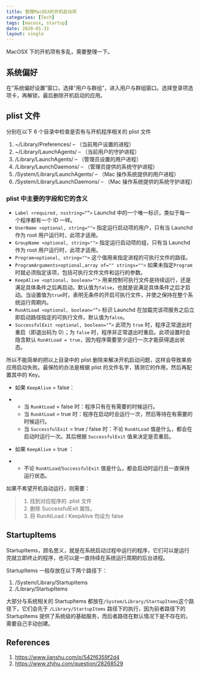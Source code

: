 ```yaml
---
title: 管理MacOSX的开机启动项
categories: [Tech]
tags: [macosx, startup]
date: 2020-01-31
layout: single
---
```


MacOSX 下的开机项有多乱，需要整理一下。

<!-- more -->

## 系统偏好

在“系统偏好设置”窗口，选择“用户与群组”，进入用户与群组窗口。选择登录项选项卡，再解锁，最后删除开机启动的应用。

## plist 文件

分别在以下 6 个目录中检查是否有与开机程序相关的 plist 文件

1. ~/Library/Preferences/ – （当前用户设置的进程）
2. ~/Library/LaunchAgents/ – （当前用户的守护进程）
3. /Library/LaunchAgents/ – （管理员设置的用户进程）
4. /Library/LaunchDaemons/ – （管理员提供的系统守护进程）
5. /System/Library/LaunchAgents/ – （Mac 操作系统提供的用户进程）
6. /System/Library/LaunchDaemons/ – （Mac 操作系统提供的系统守护进程）

### plist 中主要的字段和它的含义

- `Label <required, nsstring=“”>` Launchd 中的一个唯一标识，类似于每一个程序都有一个 ID 一样。
- `UserName <optional, string="">` 指定运行启动项的用户，只有当 Launchd 作为 root 用户运行时，此项才适用。
- `GroupName <optional, string="">` 指定运行启动项的组，只有当 Launchd 作为 root 用户运行时，此项才适用。
- `Program<optional, string="">` 这个值用来指定进程的可执行文件的路径。
- `ProgramArguments<optional,array of="" strings="">` 如果未指定`Program`时就必须指定该项，包括可执行文件文件和运行的参数。
- `KeepAlive <optional, boolean="">` 用来控制可执行文件是持续运行，还是满足具体条件之后再启动。默认值为`false`，也就是说满足具体条件之后才启动。当设置值为`true`时，表明无条件的开启可执行文件，并使之保持在整个系统运行周期内。
- `RunAtLoad <optional, boolean="”>` 标识 Launchd 在加载完该项服务之后立即启动路径指定的可执行文件。默认值为`false`。
- `SuccessfulExit <optional, boolean="”>` 此项为 `true` 时，程序正常退出时重启（即退出码为 0）；为 `false` 时，程序非正常退出时重启。此项设置时会隐含默认 `RunAtLoad = true`，因为程序需要至少运行一次才能获得退出状态。

所以不能简单的把以上目录中的 plist 删除来解决开机启动问题，这样会导致某些应用启动失败。最保险的办法是根据 plist 的文件名字，猜测它的作用，然后再配置其中的 Key。

- 如果 `KeepAlive` = false：

- - 当 `RunAtLoad` = false 时：程序只有在有需要的时候运行。
  - 当 `RunAtLoad` = true 时：程序在启动时会运行一次，然后等待在有需要的时候运行。
  - 当 `SuccessfulExit` = true / false 时：不论 `RunAtLoad` 值是什么，都会在启动时运行一次。其后根据 `SuccessfulExit` 值来决定是否重启。

- 如果 `KeepAlive` = true ：

- - 不论 `RunAtLoad`/`SuccessfulExit` 值是什么，都会启动时运行且一直保持运行状态。

如果不希望开机自动运行，则需要：

> 1. 找到对应程序的 .plist 文件
> 2. 删除 SuccessfulExit 属性。
> 3. 将 RunAtLoad / KeepAlive 均设为 false

## StartupItems

StartupItems，顾名思义，就是在系统启动过程中运行的程序，它们可以是运行完就立即终止的程序，也可以是一直持续在系统运行周期的后台进程。

StartupItems 一般存放在以下两个路径下：

1. /System/Library/StartupItems
2. /Library/StartupItems

大部分与系统相关的 StartupItems 都放在`/System/Library/StartupItems`这个路径下，它们会先于 `/Library/StartupItems` 路径下的执行，因为前者路径下的 StartupItems 提供了系统级的基础服务，而后者路径在默认情况下是不存在的，需要自己手动创建。

## References

1. https://www.jianshu.com/p/542f6359f2d4
2. https://www.zhihu.com/question/28268529
